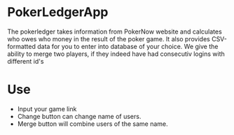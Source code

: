 # PokerLedgerApp
The pokerledger takes information from PokerNow website and calculates who owes who money in the result of the poker game.
It also provides CSV-formatted data for you to enter into database of your choice.
We give the ability to merge two players, if they indeed have had consecutiv logins with different id's

# Use
- Input your game link
- Change button can change name of users.
- Merge button will combine users of the same name.

